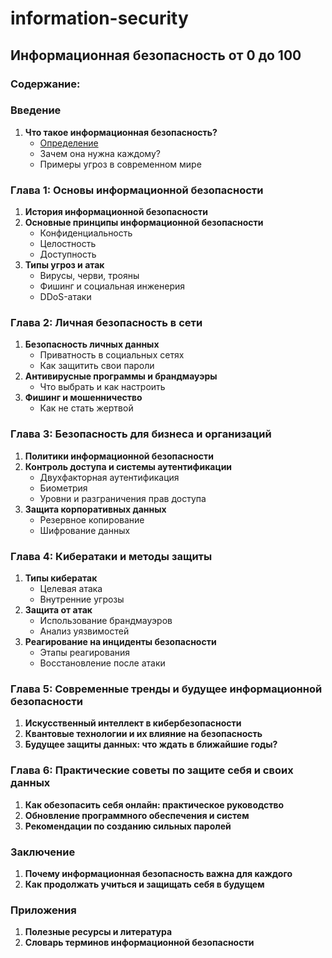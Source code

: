 # information-security
## Информационная безопасность от 0 до 100

### Содержание:

### Введение
1. **Что такое информационная безопасность?**
   - [Определение](1.md)
   - Зачем она нужна каждому?
   - Примеры угроз в современном мире

### Глава 1: Основы информационной безопасности
1. **История информационной безопасности**
2. **Основные принципы информационной безопасности**
   - Конфиденциальность
   - Целостность
   - Доступность
3. **Типы угроз и атак**
   - Вирусы, черви, трояны
   - Фишинг и социальная инженерия
   - DDoS-атаки

### Глава 2: Личная безопасность в сети
1. **Безопасность личных данных**
   - Приватность в социальных сетях
   - Как защитить свои пароли
2. **Антивирусные программы и брандмауэры**
   - Что выбрать и как настроить
3. **Фишинг и мошенничество**
   - Как не стать жертвой

### Глава 3: Безопасность для бизнеса и организаций
1. **Политики информационной безопасности**
2. **Контроль доступа и системы аутентификации**
   - Двухфакторная аутентификация
   - Биометрия
   - Уровни и разграничения прав доступа
3. **Защита корпоративных данных**
   - Резервное копирование
   - Шифрование данных

### Глава 4: Кибератаки и методы защиты
1. **Типы кибератак**
   - Целевая атака
   - Внутренние угрозы
2. **Защита от атак**
   - Использование брандмауэров
   - Анализ уязвимостей
3. **Реагирование на инциденты безопасности**
   - Этапы реагирования
   - Восстановление после атаки

### Глава 5: Современные тренды и будущее информационной безопасности
1. **Искусственный интеллект в кибербезопасности**
2. **Квантовые технологии и их влияние на безопасность**
3. **Будущее защиты данных: что ждать в ближайшие годы?**

### Глава 6: Практические советы по защите себя и своих данных
1. **Как обезопасить себя онлайн: практическое руководство**
2. **Обновление программного обеспечения и систем**
3. **Рекомендации по созданию сильных паролей**

### Заключение
1. **Почему информационная безопасность важна для каждого**
2. **Как продолжать учиться и защищать себя в будущем**

### Приложения
1. **Полезные ресурсы и литература**
2. **Словарь терминов информационной безопасности**
   

